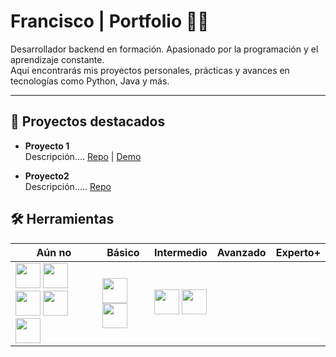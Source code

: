 # Francisco | Portfolio 👨‍💻

Desarrollador backend en formación. Apasionado por la programación y el aprendizaje constante.  
Aquí encontrarás mis proyectos personales, prácticas y avances en tecnologías como Python, Java y más.

---
## 🚀 Proyectos destacados

- **Proyecto 1**  
  Descripción.... 
  [Repo](https://github.com/franyrc/NombreProyecto1) | [Demo](https://nombreproyecto1.demo.com)

- **Proyecto2**  
  Descripción.....
  [Repo](https://github.com/franyrc/NombreProyecto2)

## 🛠 Herramientas

| Aún no | Básico | Intermedio | Avanzado | Experto+ |
|--------|--------|------------|----------|----------|
| <img src="https://cdn.jsdelivr.net/npm/programming-languages-logos/src/csharp/csharp.png" height="40"/> <img src="https://cdn.jsdelivr.net/npm/programming-languages-logos/src/go/go.png" height="40"/> <img src="https://cdn.jsdelivr.net/npm/programming-languages-logos/src/rust/rust.png" height="40"/> <img src="https://cdn.jsdelivr.net/npm/programming-languages-logos/src/ruby/ruby.png" height="40"/> <img src="https://cdn.jsdelivr.net/npm/programming-languages-logos/src/typescript/typescript.png" height="40"/> | <img src="https://cdn.jsdelivr.net/npm/programming-languages-logos/src/html/html.png" height="40"/> <img src="https://cdn.jsdelivr.net/npm/programming-languages-logos/src/css/css.png" height="40"/> | <img src="https://cdn.jsdelivr.net/npm/programming-languages-logos/src/java/java.png" height="40"/> <img src="https://cdn.jsdelivr.net/npm/programming-languages-logos/src/python/python.png" height="40"/> | | |

